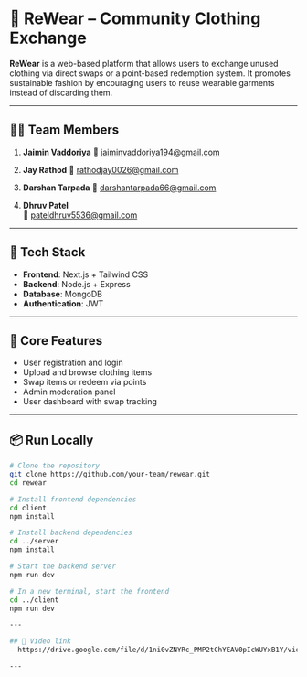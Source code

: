 # 👕 ReWear – Community Clothing Exchange


**ReWear** is a web-based platform that allows users to exchange unused clothing via direct swaps or a point-based redemption system. It promotes sustainable fashion by encouraging users to reuse wearable garments instead of discarding them.

---

## 👨‍💻 Team Members

1. **Jaimin Vaddoriya**
   📧 jaiminvaddoriya194@gmail.com

2. **Jay Rathod**
   📧 rathodjay0026@gmail.com

3. **Darshan Tarpada**
   📧 darshantarpada66@gmail.com

4. **Dhruv Patel**  
   📧 pateldhruv5536@gmail.com

---

## 🚀 Tech Stack

- **Frontend**: Next.js + Tailwind CSS
- **Backend**: Node.js + Express
- **Database**: MongoDB
- **Authentication**: JWT
<!-- - **Hosting**: Vercel (Frontend), Railway / Render (Backend) -->

---

## 🧩 Core Features

- User registration and login
- Upload and browse clothing items
- Swap items or redeem via points
- Admin moderation panel
- User dashboard with swap tracking

---

## 📦 Run Locally

```bash
# Clone the repository
git clone https://github.com/your-team/rewear.git
cd rewear

# Install frontend dependencies
cd client
npm install

# Install backend dependencies
cd ../server
npm install

# Start the backend server
npm run dev

# In a new terminal, start the frontend
cd ../client
npm run dev

---

## 🧩 Video link
- https://drive.google.com/file/d/1ni0vZNYRc_PMP2tChYEAV0pIcWUYxB1Y/view?usp=sharing

---
```
